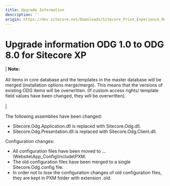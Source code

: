 ```yaml
---
title: Upgrade Information
description: ''
origin: https://dev.sitecore.net/Downloads/Sitecore_Print_Experience_Manager/8_0/Sitecore_Print_Experience_Manager_for_8_0/Upgrade_Information_ODG
---
```


# Upgrade information ODG 1.0 to ODG 8.0 for Sitecore XP

 | **Note:**<br /><br />All items in core database and the templates in the master database will be merged (installation options merge/merge). This means that the versions of existing ODG items will be overwritten. (If custom access rights/ template field values have been changed, they will be overwritten).<br /><br /> |

The following assemblies have been changed:

-   Sitecore.Odg.Application.dll is replaced with Sitecore.Odg.dll.
-   Sitecore.Odg.Presentation.dll is replaced with Sitecore.Odg.Client.dll.

Configuration changes:

-   All configuration files have been moved to …\Website\App_Config\Include\PXM.
-   The old configuration files have been merged to a single Sitecore.Odg.config file.
-   In order not to lose the configuration changes of old configuration files, they are kept in PXM folder with extension .old.